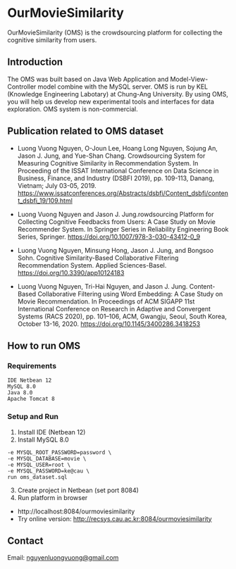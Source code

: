 # OurMovieSimilarity
OurMovieSimilarity (OMS) is the crowdsourcing platform for collecting the cognitive similarity from users.

## Introduction
The OMS was built based on Java Web Application and Model-View-Controller model combine with the MySQL server. OMS is run by KEL (Knowledge Engineering Labotary) at Chung-Ang University. By using OMS, you will help us develop new experimental tools and interfaces for data exploration. OMS system is non-commercial. 

## Publication related to OMS dataset
* Luong Vuong Nguyen, O-Joun Lee, Hoang Long Nguyen, Sojung An, Jason J. Jung, and Yue-Shan Chang. Crowdsourcing System for Measuring Cognitive Similarity in Recommendation System. In Proceeding of the ISSAT International Conference on Data Science in Business, Finance, and Industry (DSBFI 2019), pp. 109-113, Danang, Vietnam; July 03-05, 2019. https://www.issatconferences.org/Abstracts/dsbfi/Content_dsbfi/content_dsbfi_19/109.html

* Luong Vuong Nguyen and Jason J. Jung.rowdsourcing Platform for Collecting Cognitive Feedbacks from Users: A Case Study on Movie Recommender System. In Springer Series in Reliability Engineering Book Series, Springer. https://doi.org/10.1007/978-3-030-43412-0_9

* Luong Vuong Nguyen, Minsung Hong, Jason J. Jung, and Bongsoo Sohn. Cognitive Similarity-Based Collaborative Filtering Recommendation System. Applied Sciences-Basel. https://doi.org/10.3390/app10124183

* Luong Vuong Nguyen, Tri-Hai Nguyen, and Jason J. Jung. Content-Based Collaborative Filtering using Word Embedding: A Case Study on Movie Recommendation. In Proceedings of ACM SIGAPP 11st International Conference on Research in Adaptive and Convergent Systems (RACS 2020), pp. 101–106, ACM, Gwangju, Seoul, South Korea, October 13-16, 2020. https://doi.org/10.1145/3400286.3418253

## How to run OMS
### Requirements
```
IDE Netbean 12
MySQL 8.0 
Java 8.0
Apache Tomcat 8
```
### Setup and Run
1. Install IDE (Netbean 12)
2. Install MySQL 8.0
```
-e MYSQL_ROOT_PASSWORD=password \
-e MYSQL_DATABASE=movie \
-e MYSQL_USER=root \
-e MYSQL_PASSWORD=ke@cau \
run oms_dataset.sql 
```
3. Create project in Netbean (set port 8084)
4. Run platform in browser
* http://localhost:8084/ourmoviesimilarity
* Try online version: http://recsys.cau.ac.kr:8084/ourmoviesimilarity

## Contact
Email: nguyenluongvuong@gmail.com
